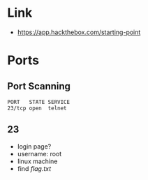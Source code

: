 # Link
- https://app.hackthebox.com/starting-point

# Ports

## Port Scanning
```
PORT   STATE SERVICE
23/tcp open  telnet
```
## 23
- login page?
- username: root
- linux machine
- find _flag.txt_